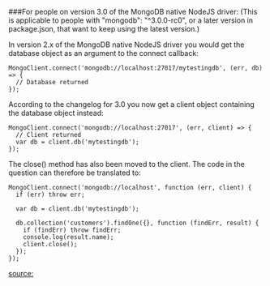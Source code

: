 ###For people on version 3.0 of the MongoDB native NodeJS driver:
(This is applicable to people with "mongodb": "^3.0.0-rc0", or a later version in package.json, that want to keep using the latest version.) 

In version 2.x of the MongoDB native NodeJS driver you would get the database object as an argument to the connect callback:
```
MongoClient.connect('mongodb://localhost:27017/mytestingdb', (err, db) => {
  // Database returned
});
```
According to the changelog for 3.0 you now get a client object containing the database object instead:
```
MongoClient.connect('mongodb://localhost:27017', (err, client) => {
  // Client returned
  var db = client.db('mytestingdb');
});
```
The close() method has also been moved to the client. The code in the question can therefore be translated to:
```
MongoClient.connect('mongodb://localhost', function (err, client) {
  if (err) throw err;

  var db = client.db('mytestingdb');

  db.collection('customers').findOne({}, function (findErr, result) {
    if (findErr) throw findErr;
    console.log(result.name);
    client.close();
  });
}); 
```
[source:](https://stackoverflow.com/questions/47662220/db-collection-is-not-a-function-when-using-mongoclient-v3-0/47662979)